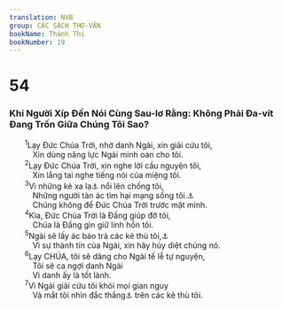 ```yaml
---
translation: NVB
group: CÁC SÁCH THƠ-VĂN
bookName: Thánh Thi 
bookNumber: 19
---
```


<div class="title"><h1>54</h1><h3>Khi Người Xíp Đến Nói Cùng Sau-lơ Rằng: Không Phải Đa-vít Đang Trốn Giữa Chúng Tôi Sao? </h3></div>
<span class="verse thi_54_1">  <sup>1</sup>Lạy Đức Chúa Trời, nhờ danh Ngài, xin giải cứu tôi, <br/>   Xin dùng năng lực Ngài minh oan cho tôi. <br/></span>
<span class="verse thi_54_2">  <sup>2</sup>Lạy Đức Chúa Trời, xin nghe lời cầu nguyện tôi, <br/>   Xin lắng tai nghe tiếng nói của miệng tôi. <br/></span>
<span class="verse thi_54_3">  <sup>3</sup>Vì những kẻ xa lạ<a data-toggle="tooltip" data-placement="bottom" title="Một vài văn bản cổ: những kẻ kiêu căng">⚓</a> nổi lên chống tôi, <br/>   Những người tàn ác tìm hại mạng sống tôi.<a data-toggle="tooltip" data-placement="bottom" title="Nt: linh hồn">⚓</a><br/>   Chúng không để Đức Chúa Trời trước mặt mình. <br/></span>
<span class="verse thi_54_4">  <sup>4</sup>Kìa, Đức Chúa Trời là Đấng giúp đỡ tôi, <br/>   Chúa là Đấng gìn giữ linh hồn tôi. <br/></span>
<span class="verse thi_54_5">  <sup>5</sup>Ngài sẽ lấy ác báo trả các kẻ thù tôi,<a data-toggle="tooltip" data-placement="bottom" title="Một vài bản văn cổ: nguyện sự ác báo trả lại cho các kẻ thù tôi">⚓</a><br/>   Vì sự thành tín của Ngài, xin hãy hủy diệt chúng nó. <br/></span>
<span class="verse thi_54_6">  <sup>6</sup>Lạy CHÚA, tôi sẽ dâng cho Ngài tế lễ tự nguyện, <br/>   Tôi sẽ ca ngợi danh Ngài <br/>   Vì danh ấy là tốt lành. <br/></span>
<span class="verse thi_54_7">  <sup>7</sup>Vì Ngài giải cứu tôi khỏi mọi gian nguy <br/>   Và mắt tôi nhìn đắc thắng<a data-toggle="tooltip" data-placement="bottom" title="Nt: nhìn trên các kẻ thù">⚓</a> trên các kẻ thù tôi. <br/></span>
